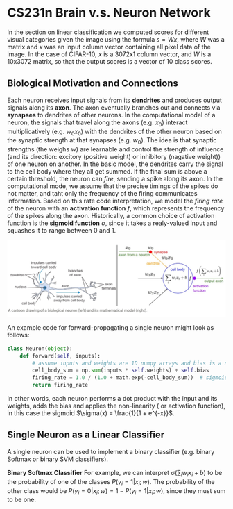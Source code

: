 # CS231n Brain v.s. Neuron Network

In the section on linear classification we computed scores for different visual categories given the image using the formula $s=Wx$, where $W$ was a matrix and $x$ was an input column vector containing all pixel data of the image. In the case of CIFAR-10, $x$ is a 3072x1 column vector, and $W$ is a 10x3072 matrix, so that the output scores is a vector of 10 class scores.

## Biological Motivation and Connections

Each neuron receives input signals from its **dendrites** and produces output signals along its **axon**. The axon eventually branches out and connects via **synapses** to dendrites of other neurons. In the computational model of a neuron, the signals that travel along the axons (e.g. $x_0$) interact multiplicatively (e.g. ${w_0}{x_0}$) with the dendrites of the other neuron based on the synaptic strength at that synapses (e.g. $w_0$). The idea is that synaptic strengths (the weighs $w$) are learnable and control the strength of influence (and its direction: excitory (positive weight) or inhibitory (nagative weight)) of one neuron on another. In the basic model, the dendrites carry the signal to the cell body where they all get summed. If the final sum is above a certain threshold, the neuron can *fire*, sending a spike along its axon. In the computational mode, we assume that the precise timings of the spikes do not matter, and taht only the frequency of the firing communicates information. Based on this rate code interpretation, we model the *firing rate* of the neuron with an **activation function** $f$, which represents the frequency of the spikes along the axon. Historically, a common choice of activation function is the **sigmoid function** $\sigma$, since it takes a realy-valued input and squashes it to range between 0 and 1.

![Biological neuron v.s. mathematical model](https://github.com/AarioAi/Note/blob/master/AI%20%E4%BA%BA%E5%B7%A5%E6%99%BA%E8%83%BD/_asset/CS231n-neuron-vs-math-model.jpg?raw=true)

An example code for forward-propagating a single neuron might look as follows:

```python
class Neuron(object):
    def forward(self, inputs):
        # assume inputs and weights are 1D numpy arrays and bias is a number
        cell_body_sum = np.sum(inputs * self.weights) + self.bias
        firing_rate = 1.0 / (1.0 + math.exp(-cell_body_sum))  # sigmoid activation function
        return firing_rate
```

In other words, each neuron performs a dot product with the input and its weights, adds the bias and applies the non-linearity ( or activation function), in this case the sigmoid $\sigma(x) = \frac{1}{1 + e^{-x}}$.

## Single Neuron as a Linear Classifier

A single neuron can be used to implement a binary classifier (e.g. binary Softmax or binary SVM classifiers).

**Binary Softmax Classifier** For example, we can interpret $\sigma({\sum}_iw_ix_i + b)$ to be the probability of one of the classes $P(y_i=1 | x_i; w)$. The probability of the other class would be $P(y_i=0 | x_i; w) = 1 - P(y_i=1 | x_i; w)$, since they must sum to be one.
